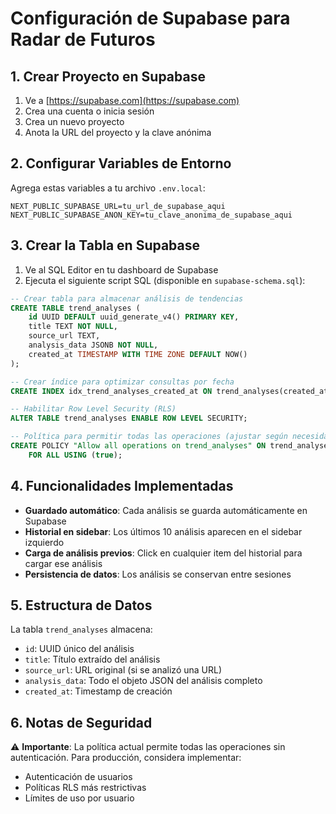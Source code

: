 # Configuración de Supabase para Radar de Futuros

## 1. Crear Proyecto en Supabase

1. Ve a [https://supabase.com](https://supabase.com)
2. Crea una cuenta o inicia sesión
3. Crea un nuevo proyecto
4. Anota la URL del proyecto y la clave anónima

## 2. Configurar Variables de Entorno

Agrega estas variables a tu archivo `.env.local`:

```env
NEXT_PUBLIC_SUPABASE_URL=tu_url_de_supabase_aqui
NEXT_PUBLIC_SUPABASE_ANON_KEY=tu_clave_anonima_de_supabase_aqui
```

## 3. Crear la Tabla en Supabase

1. Ve al SQL Editor en tu dashboard de Supabase
2. Ejecuta el siguiente script SQL (disponible en `supabase-schema.sql`):

```sql
-- Crear tabla para almacenar análisis de tendencias
CREATE TABLE trend_analyses (
    id UUID DEFAULT uuid_generate_v4() PRIMARY KEY,
    title TEXT NOT NULL,
    source_url TEXT,
    analysis_data JSONB NOT NULL,
    created_at TIMESTAMP WITH TIME ZONE DEFAULT NOW()
);

-- Crear índice para optimizar consultas por fecha
CREATE INDEX idx_trend_analyses_created_at ON trend_analyses(created_at DESC);

-- Habilitar Row Level Security (RLS)
ALTER TABLE trend_analyses ENABLE ROW LEVEL SECURITY;

-- Política para permitir todas las operaciones (ajustar según necesidades de seguridad)
CREATE POLICY "Allow all operations on trend_analyses" ON trend_analyses
    FOR ALL USING (true);
```

## 4. Funcionalidades Implementadas

- **Guardado automático**: Cada análisis se guarda automáticamente en Supabase
- **Historial en sidebar**: Los últimos 10 análisis aparecen en el sidebar izquierdo
- **Carga de análisis previos**: Click en cualquier item del historial para cargar ese análisis
- **Persistencia de datos**: Los análisis se conservan entre sesiones

## 5. Estructura de Datos

La tabla `trend_analyses` almacena:
- `id`: UUID único del análisis
- `title`: Título extraído del análisis
- `source_url`: URL original (si se analizó una URL)
- `analysis_data`: Todo el objeto JSON del análisis completo
- `created_at`: Timestamp de creación

## 6. Notas de Seguridad

⚠️ **Importante**: La política actual permite todas las operaciones sin autenticación. Para producción, considera implementar:
- Autenticación de usuarios
- Políticas RLS más restrictivas
- Límites de uso por usuario 